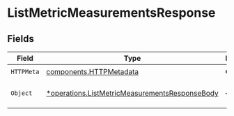 # ListMetricMeasurementsResponse


## Fields

| Field                                                                                                           | Type                                                                                                            | Required                                                                                                        | Description                                                                                                     |
| --------------------------------------------------------------------------------------------------------------- | --------------------------------------------------------------------------------------------------------------- | --------------------------------------------------------------------------------------------------------------- | --------------------------------------------------------------------------------------------------------------- |
| `HTTPMeta`                                                                                                      | [components.HTTPMetadata](../../models/components/httpmetadata.md)                                              | :heavy_check_mark:                                                                                              | N/A                                                                                                             |
| `Object`                                                                                                        | [*operations.ListMetricMeasurementsResponseBody](../../models/operations/listmetricmeasurementsresponsebody.md) | :heavy_minus_sign:                                                                                              | The request has succeeded.                                                                                      |
